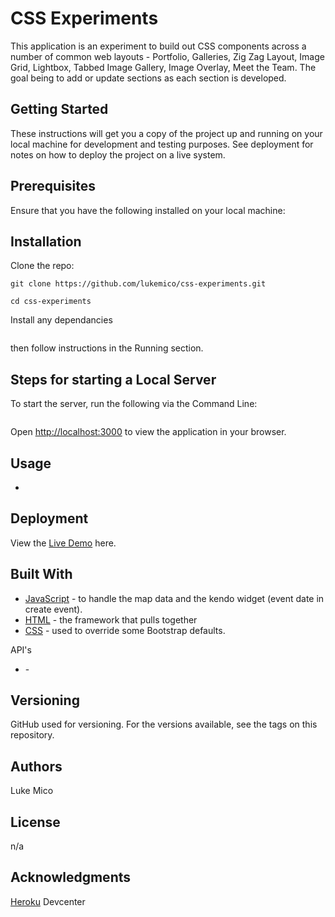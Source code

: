 # CSS Experiments

This application is an experiment to build out CSS components across a number of common web layouts - Portfolio, Galleries, Zig Zag Layout, Image Grid, Lightbox, Tabbed Image Gallery, Image Overlay, Meet the Team. The goal being to add or update sections as each section is developed.  


## Getting Started
These instructions will get you a copy of the project up and running on your local machine for development and testing purposes. See deployment for notes on how to deploy the project on a live system.


## Prerequisites
Ensure that you have the following installed on your local machine:


## Installation 
Clone the repo:

```
git clone https://github.com/lukemico/css-experiments.git

cd css-experiments
```

Install any dependancies

```

```

then follow instructions in the Running section.


## Steps for starting a Local Server
To start the server, run the following via the Command Line:

```

```

Open [http://localhost:3000](http://localhost:3000) to view the application in your browser.


## Usage 
* 

## Deployment
View the [Live Demo]() here.


## Built With
* [JavaScript](https://developer.mozilla.org/bm/docs/Web/JavaScript) - to handle the map data and the kendo widget (event date in create event). 
* [HTML](https://www.w3.org/html/) - the framework that pulls together  
* [CSS](https://www.w3.org/Style/CSS/) - used to override some Bootstrap defaults.


API's
* []() - 


## Versioning
GitHub used for versioning. For the versions available, see the tags on this repository.


## Authors
Luke Mico


## License
n/a


## Acknowledgments
[Heroku](https://devcenter.heroku.com/articles) Devcenter



